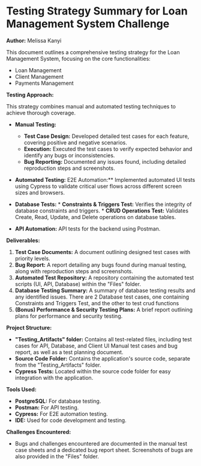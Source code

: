 # Testing Strategy Summary for Loan Management System Challenge

**Author:** Melissa Kanyi

This document outlines a comprehensive testing strategy for the Loan Management System, focusing on the core functionalities:

* Loan Management
* Client Management
* Payments Management

**Testing Approach:**

This strategy combines manual and automated testing techniques to achieve thorough coverage.

* **Manual Testing:**
    * **Test Case Design:** Developed detailed test cases for each feature, covering positive and negative scenarios.
    * **Execution:** Executed the test cases to verify expected behavior and identify any bugs or inconsistencies.
    * **Bug Reporting:** Documented any issues found, including detailed reproduction steps and screenshots.

* **Automated Testing:** E2E Automation:** Implemented automated UI tests using Cypress to validate critical user flows across different screen sizes and browsers.
* **Database Tests:** 
        * **Constraints & Triggers Test:** Verifies the integrity of database constraints and triggers.
        * **CRUD Operations Test:** Validates Create, Read, Update, and Delete operations on database tables.
* **API Automation:**  API tests for the backend using Postman.

**Deliverables:**

1. **Test Case Documents:** A document outlining designed test cases with priority levels.
2. **Bug Report:** A report detailing any bugs found during manual testing, along with reproduction steps and screenshots.
3. **Automated Test Repository:** A repository containing the automated test scripts (UI, API, Database) within the "Files" folder.
4. **Database Testing Summary:** A summary of database testing results and any identified issues. There are 2 Database test cases, one containing  Constraints and Triggers Test, and the other to test crud functions
5. **(Bonus) Performance & Security Testing Plans:** A brief report outlining plans for performance and security testing.

**Project Structure:**

* **"Testing_Artifacts" folder:** Contains all test-related files, including test cases for API, Database, and Client UI Manual test cases and bug report, as well as a test planning document.
* **Source Code Folder:** Contains the application's source code, separate from the "Testing_Artifacts" folder.
* **Cypress Tests:** Located within the source code folder for easy integration with the application.

**Tools Used:**

* **PostgreSQL:** For database testing.
* **Postman:** For API testing.
* **Cypress:** For E2E automation testing.
* **IDE:** Used for code development and testing.

**Challenges Encountered:**

* Bugs and challenges encountered are documented in the manual test case sheets and a dedicated bug report sheet. Screenshots of bugs are also provided in the "Files" folder.
